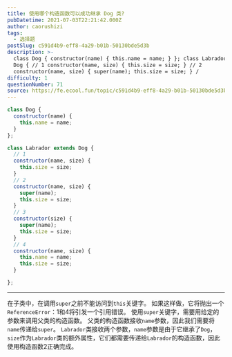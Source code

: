 ```yaml
---
title: 使用哪个构造函数可以成功继承 Dog 类?
pubDatetime: 2021-07-03T22:21:42.000Z
author: caorushizi
tags:
  - 选择题
postSlug: c591d4b9-eff8-4a29-b01b-50130bde5d3b
description: >-
  class Dog { constructor(name) { this.name = name; } }; class Labrador extends
  Dog { // 1 constructor(name, size) { this.size = size; } // 2
  constructor(name, size) { super(name); this.size = size; } /
difficulty: 1
questionNumber: 71
source: https://fe.ecool.fun/topic/c591d4b9-eff8-4a29-b01b-50130bde5d3b
---
```


```javascript
class Dog {
  constructor(name) {
    this.name = name;
  }
};

class Labrador extends Dog {
  // 1 
  constructor(name, size) {
    this.size = size;
  }
  // 2
  constructor(name, size) {
    super(name);
    this.size = size;
  }
  // 3
  constructor(size) {
    super(name);
    this.size = size;
  }
  // 4 
  constructor(name, size) {
    this.name = name;
    this.size = size;
  }

};
```

---

在子类中，在调用`super`之前不能访问到`this`关键字。 如果这样做，它将抛出一个`ReferenceError`：1和4将引发一个引用错误。
使用`super`关键字，需要用给定的参数来调用父类的构造函数。 父类的构造函数接收`name`参数，因此我们需要将`name`传递给`super`。
`Labrador`类接收两个参数，`name`参数是由于它继承了`Dog`，`size`作为`Labrador`类的额外属性，它们都需要传递给`Labrador`的构造函数，因此使用构造函数2正确完成。
